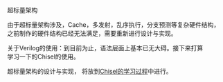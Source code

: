 超标量架构

由于超标量架构涉及，Cache，多发射，乱序执行，分支预测等复杂硬件结构， \
之前制作的硬件结构已经无法满足，需要重新进行设计与实现。

关于Verilog的使用：到目前为止，语法层面上基本已无大碍。接下来打算 \
学习一下的Chisel的使用。

超标量架构的设计与实现，
将放到[Chisel的学习过程](https://github.com/xxZhLF/chiselearning.git)中进行。
